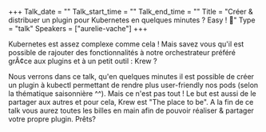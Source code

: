 +++
Talk_date = ""
Talk_start_time = ""
Talk_end_time = ""
Title = "Créer & distribuer un plugin pour Kubernetes en quelques minutes ? Easy ! 🙂"
Type = "talk"
Speakers = ["aurelie-vache"]
+++

Kubernetes est assez complexe comme cela ! Mais savez vous qu'il est possible de rajouter des fonctionnalités à notre orchestrateur préféré grÃ¢ce aux plugins et à un petit outil : Krew ?

Nous verrons dans ce talk, qu'en quelques minutes il est possible de créer un plugin à kubectl permettant de rendre plus user-friendly nos pods (selon la thématique saisonnière ^^).
Mais ce n'est pas tout ! Le but est aussi de le partager aux autres et pour cela, Krew est "The place to be".
A la fin de ce talk vous aurez toutes les billes en main afin de pouvoir réaliser & partager votre propre plugin.
Prêts?